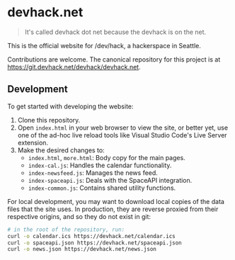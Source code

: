 # devhack.net

> It's called devhack dot net because the devhack is on the net.

This is the official website for /dev/hack, a hackerspace in Seattle.

Contributions are welcome. The canonical repository for this project is at
https://git.devhack.net/devhack/devhack.net.


## Development

To get started with developing the website:

1.  Clone this repository.
2.  Open `index.html` in your web browser to view the site, or better yet, use
    one of the ad-hoc live reload tools like Visual Studio Code's Live Server
    extension.
3.  Make the desired changes to:
    * `index.html`, `more.html`: Body copy for the main pages.
    * `index-cal.js`: Handles the calendar functionality.
    * `index-newsfeed.js`: Manages the news feed.
    * `index-spaceapi.js`: Deals with the SpaceAPI integration.
    * `index-common.js`: Contains shared utility functions.

For local development, you may want to download local copies of the data files
that the site uses. In production, they are reverse proxied from their
respective origins, and so they do not exist in git:

```sh
# in the root of the repository, run:
curl -o calendar.ics https://devhack.net/calendar.ics
curl -o spaceapi.json https://devhack.net/spaceapi.json
curl -o news.json https://devhack.net/news.json
```
